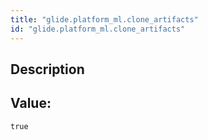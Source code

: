 ```yaml
---
title: "glide.platform_ml.clone_artifacts"
id: "glide.platform_ml.clone_artifacts"
---
```

## Description



## Value: 
```
true
```